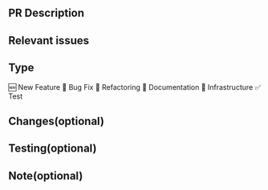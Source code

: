 <!--
# Thank you for contributing to LangChain-google!
-->

<!--
## Checklist for PR Creation

- [ ] PR Title: "[package]: [brief description]"

  - Where "package" is genai, vertexai, or community
  - Use "docs: ..." for purely docs changes, "templates: ..." for template changes, "infra: ..." for CI changes
  - Example: "community: add foobar LLM"

- [ ] PR Description and Relevant issues:

  - Description of the change
  - Relevant issues (if applicable)
  - Any dependencies required for this change

- [ ] Add Tests and Docs:

  - If adding a new integration:
    1. Include a test for the integration (preferably unit tests that do not rely on network access)
    2. Add an example notebook showing its use (place in the `docs/docs/integrations` directory)

- [ ] Lint and Test:
  - Run `make format`, `make lint`, and `make test` from the root of the package(s) you've modified
  - See contribution guidelines for more: https://github.com/langchain-ai/langchain-google/blob/main/README.md#contribute-code
-->

<!--
## Additional guidelines

- [ ] PR title and description are appropriate
- [ ] Necessary tests and documentation have been added
- [ ] Lint and tests pass successfully
- [ ] The following additional guidelines are adhered to:
  - Optional dependencies are imported within functions
  - No unnecessary dependencies added to pyproject.toml files (except those required for unit tests)
  - PR doesn't touch more than one package
  - Changes are backwards compatible
-->

## PR Description

<!-- e.g. "Implement user authentication feature" -->

## Relevant issues

<!-- e.g. "Fixes #000" -->

## Type

<!-- Select the type of Pull Request -->
<!-- Keep only the necessary ones -->

🆕 New Feature
🐛 Bug Fix
🧹 Refactoring
📖 Documentation
🚄 Infrastructure
✅ Test

## Changes(optional)

<!-- List of changes -->

## Testing(optional)

<!-- Test procedure -->
<!-- Test result -->

## Note(optional)

<!-- Information about the errors fixed by PR -->
<!-- Ramaining issue or someting -->
<!-- Other information about PR -->
